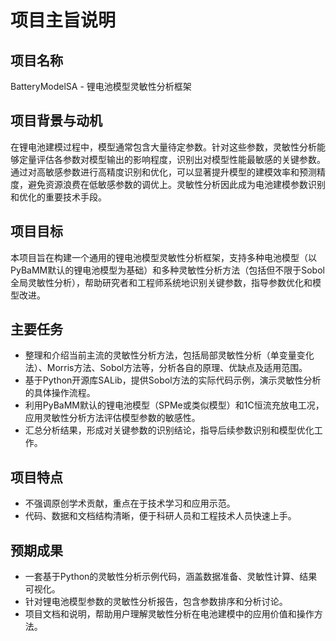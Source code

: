 # 项目主旨说明

## 项目名称  
BatteryModelSA - 锂电池模型灵敏性分析框架

## 项目背景与动机  
在锂电池建模过程中，模型通常包含大量待定参数。针对这些参数，灵敏性分析能够定量评估各参数对模型输出的影响程度，识别出对模型性能最敏感的关键参数。通过对高敏感参数进行高精度识别和优化，可以显著提升模型的建模效率和预测精度，避免资源浪费在低敏感参数的调优上。灵敏性分析因此成为电池建模参数识别和优化的重要技术手段。

## 项目目标  
本项目旨在构建一个通用的锂电池模型灵敏性分析框架，支持多种电池模型（以PyBaMM默认的锂电池模型为基础）和多种灵敏性分析方法（包括但不限于Sobol全局灵敏性分析），帮助研究者和工程师系统地识别关键参数，指导参数优化和模型改进。

## 主要任务  
- 整理和介绍当前主流的灵敏性分析方法，包括局部灵敏性分析（单变量变化法）、Morris方法、Sobol方法等，分析各自的原理、优缺点及适用范围。  
- 基于Python开源库SALib，提供Sobol方法的实际代码示例，演示灵敏性分析的具体操作流程。  
- 利用PyBaMM默认的锂电池模型（SPMe或类似模型）和1C恒流充放电工况，应用灵敏性分析方法评估模型参数的敏感性。  
- 汇总分析结果，形成对关键参数的识别结论，指导后续参数识别和模型优化工作。

## 项目特点  
- 不强调原创学术贡献，重点在于技术学习和应用示范。  
- 代码、数据和文档结构清晰，便于科研人员和工程技术人员快速上手。  

## 预期成果  
- 一套基于Python的灵敏性分析示例代码，涵盖数据准备、灵敏性计算、结果可视化。  
- 针对锂电池模型参数的灵敏性分析报告，包含参数排序和分析讨论。  
- 项目文档和说明，帮助用户理解灵敏性分析在电池建模中的应用价值和操作方法。